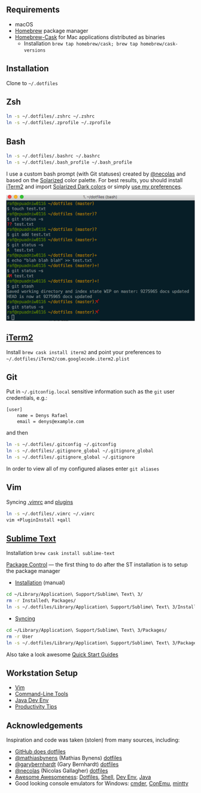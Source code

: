 
## Requirements

* macOS
* [Homebrew](http://brew.sh) package manager
* [Homebrew-Cask](https://github.com/Homebrew/homebrew-cask#homebrew-cask) for Mac applications distributed as binaries
  - Installation `brew tap homebrew/cask; brew tap homebrew/cask-versions`

## Installation

Clone to `~/.dotfiles`

## Zsh

```bash
ln -s ~/.dotfiles/.zshrc ~/.zshrc
ln -s ~/.dotfiles/.zprofile ~/.zprofile
```

## Bash

```bash
ln -s ~/.dotfiles/.bashrc ~/.bashrc
ln -s ~/.dotfiles/.bash_profile ~/.bash_profile
```

I use a custom bash prompt (with Git statuses)
created by [@necolas](https://github.com/necolas) and based on the [Solarized](http://ethanschoonover.com/solarized) color palette. For best results, you should install
[iTerm2](http://iterm2.com) and import [Solarized Dark colors](https://github.com/altercation/solarized/tree/master/iterm2-colors-solarized)
or simply [use my preferences](https://github.com/drafael/dotfiles#iterm2).

![Screenshot:](share/custom-bash-prompt.png)

## [iTerm2](http://iterm2.com)

Install `brew cask install iterm2` and point your preferences to `~/.dotfiles/iTerm2/com.googlecode.iterm2.plist`

## Git

Put in `~/.gitconfig.local` sensitive information such as the `git` user credentials, e.g.:

```
[user]
    name = Denys Rafael
    email = denys@example.com
```

and then

```bash
ln -s ~/.dotfiles/.gitconfig ~/.gitconfig
ln -s ~/.dotfiles/.gitignore_global ~/.gitignore_global
ln -s ~/.dotfiles/.gitignore_global ~/.gitignore
```

In order to view all of my configured aliases enter `git aliases`

## Vim

Syncing [.vimrc](.vimrc) and [plugins](share/INSTALL.md#my-favorite-vim-plugins)

```bash
ln -s ~/.dotfiles/.vimrc ~/.vimrc
vim +PluginInstall +qall
```

## [Sublime Text](https://www.sublimetext.com/)

Installation `brew cask install sublime-text`

[Package Control](https://packagecontrol.io/) — the first thing to do after the ST installation is to setup the package manager
* [Installation](https://packagecontrol.io/installation) (manual)
```bash
cd ~/Library/Application\ Support/Sublime\ Text\ 3/
rm -r Installed\ Packages/
ln -s ~/.dotfiles/Library/Application\ Support/Sublime\ Text\ 3/Installed\ Packages/
```
* [Syncing](https://packagecontrol.io/docs/syncing)
```bash
cd ~/Library/Application\ Support/Sublime\ Text\ 3/Packages/
rm -r User
ln -s ~/.dotfiles/Library/Application\ Support/Sublime\ Text\ 3/Packages/User/
```
Also take a look awesome [Quick Start Guides](https://github.com/dreikanter/sublime-bookmarks)

## Workstation Setup

* [Vim](share/INSTALL.md#vim)
* [Command-Line Tools](share/INSTALL.md#command-line-tools)
* [Java Dev Env](share/INSTALL.md#java-dev-env)
* [Productivity Tips](share/PRODUCTIVITY.md)

## Acknowledgements

Inspiration and code was taken (stolen) from many sources, including:
* [GitHub does dotfiles](https://dotfiles.github.io/)
* [@mathiasbynens](https://github.com/mathiasbynens) (Mathias Bynens) [dotfiles](https://github.com/mathiasbynens/dotfiles)
* [@garybernhardt](https://github.com/garybernhardt) (Gary Bernhardt) [dotfiles](https://github.com/garybernhardt/dotfiles)
* [@necolas](https://github.com/necolas) (Nicolas Gallagher) [dotfiles](https://github.com/necolas/dotfiles)
* [Awesome Awesomeness](https://github.com/bayandin/awesome-awesomeness): [Dotfiles](https://github.com/webpro/awesome-dotfiles), [Shell](https://github.com/alebcay/awesome-shell), [Dev Env](https://github.com/jondot/awesome-devenv), [Java](https://github.com/akullpp/awesome-java)
* Good looking console emulators for Windows: [cmder](http://cmder.net/), [ConEmu](https://conemu.github.io/), [mintty](http://mintty.github.io/)

